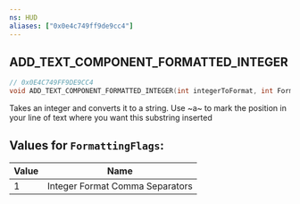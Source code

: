 ```yaml
---
ns: HUD
aliases: ["0x0e4c749ff9de9cc4"]
---
```

## ADD_TEXT_COMPONENT_FORMATTED_INTEGER

```c
// 0x0E4C749FF9DE9CC4
void ADD_TEXT_COMPONENT_FORMATTED_INTEGER(int integerToFormat, int FormattingFlags);
```

Takes an integer and converts it to a string. Use ~a~ to mark the position in your line of text where you want this substring inserted

## Values for `FormattingFlags`:
| Value | Name |
| --- | --- |
| 1 | Integer Format Comma Separators |

